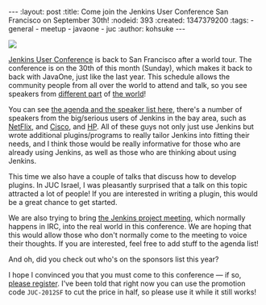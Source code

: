 --- :layout: post :title: Come join the Jenkins User Conference San Francisco on September 30th! :nodeid: 393 :created: 1347379200 :tags: - general - meetup - javaone - juc :author: kohsuke ---

[![](http://upload.wikimedia.org/wikipedia/commons/thumb/0/0c/GoldenGateBridge-001.jpg/250px-GoldenGateBridge-001.jpg)](http://en.wikipedia.org/wiki/Golden_Gate_Bridge)

[Jenkins User Conference](http://www.cloudbees.com/jenkins-user-conference-2012-san-francisco.cb) is back to San Francisco after a world tour. The conference is on the 30th of this month (Sunday), which makes it back to back with JavaOne, just like the last year. This schedule allows the community people from all over the world to attend and talk, so you see speakers from [different part](http://www.cloudbees.com/jenkins-user-conference-2012-san-francisco-abstracts.cb#JevgeniKabanov) of [the world](http://www.cloudbees.com/jenkins-user-conference-2012-san-francisco-abstracts.cb#BaruchSadogursky)!

You can see [the agenda and the speaker list here](http://www.cloudbees.com/jenkins-user-conference-2012-san-francisco.cb), there's a number of speakers from the big/serious users of Jenkins in the bay area, such as [NetFlix](http://www.cloudbees.com/jenkins-user-conference-2012-san-francisco-abstracts.cb#JustinRyan), and [Cisco](http://www.cloudbees.com/jenkins-user-conference-2012-san-francisco-abstracts.cb#MaxSpring), and [HP](http://www.cloudbees.com/jenkins-user-conference-2012-san-francisco-abstracts.cb#JamesBlair). All of these guys not only just use Jenkins but wrote additional plugins/programs to really tailor Jenkins into fitting their needs, and I think those would be really informative for those who are already using Jenkins, as well as those who are thinking about using Jenkins.

This time we also have a couple of talks that discuss how to develop plugins. In JUC Israel, I was pleasantly surprised that a talk on this topic attracted a lot of people! If you are interested in writing a plugin, this would be a great chance to get started.

We are also trying to bring [the Jenkins project meeting](https://wiki.jenkins-ci.org/display/JENKINS/Governance+Meeting+Agenda), which normally happens in IRC, into the real world in this conference. We are hoping that this would allow those who don't normally come to the meeting to voice their thoughts. If you are interested, feel free to add stuff to the agenda list!

And oh, did you check out who's on the sponsors list this year?

I hope I convinced you that you must come to this conference — if so, [please register](http://juc-san-francisco-september-2012-eorg.eventbrite.com/). I've been told that right now you can use the promotion code `JUC-2012SF` to cut the price in half, so please use it while it still works!
